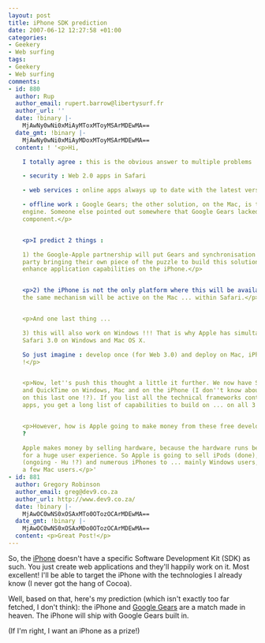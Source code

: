 ```yaml
---
layout: post
title: iPhone SDK prediction
date: 2007-06-12 12:27:58 +01:00
categories:
- Geekery
- Web surfing
tags:
- Geekery
- Web surfing
comments:
- id: 880
  author: Rup
  author_email: rupert.barrow@libertysurf.fr
  author_url: ''
  date: !binary |-
    MjAwNy0wNi0xMiAyMToxMToyMSArMDEwMA==
  date_gmt: !binary |-
    MjAwNy0wNi0xMiAyMDoxMToyMSArMDEwMA==
  content: ! '<p>Hi,

    I totally agree : this is the obvious answer to multiple problems :

    - security : Web 2.0 apps in Safari

    - web services : online apps always up to date with the latest version

    - offline work : Google Gears; the other solution, on the Mac, is the SyncServices
    engine. Someone else pointed out somewhere that Google Gears lacked this major
    component.</p>


    <p>I predict 2 things :

    1) the Google-Apple partnership will put Gears and synchronisation together, each
    party bringing their own piece of the puzzle to build this solution. This will
    enhance application capabilities on the iPhone.</p>


    <p>2) the iPhone is not the only platform where this will be available : of course,
    the same mechanism will be active on the Mac ... within Safari.</p>


    <p>And one last thing ...

    3) this will also work on Windows !!! That is why Apple has simultaneously released
    Safari 3.0 on Windows and Mac OS X.

    So just imagine : develop once (for Web 3.0) and deploy on Mac, iPhone and Windows
    !</p>


    <p>Now, let''s push this thought a little it further. We now have Safari, iTunes
    and QuickTime on Windows, Mac and on the iPhone (I don''t know about QuickTime
    on this last one !?). If you list all the technical frameworks contained in those
    apps, you get a long list of capabilities to build on ... on all 3 platforms.</p>


    <p>However, how is Apple going to make money from these free developments on Windows
    ?

    Apple makes money by selling hardware, because the hardware runs beautiful software
    for a huge user experience. So Apple is going to sell iPods (done), Apple TVs
    (ongoing - Hu !?) and numerous iPhones to ... mainly Windows users, as well as
    a few Mac users.</p>'
- id: 881
  author: Gregory Robinson
  author_email: greg@dev9.co.za
  author_url: http://www.dev9.co.za/
  date: !binary |-
    MjAwOC0wNS0xOSAxMTo0OTozOCArMDEwMA==
  date_gmt: !binary |-
    MjAwOC0wNS0xOSAxMDo0OTozOCArMDEwMA==
  content: <p>Great Post!</p>
---
```

So, the [iPhone](http://www.apple.com/iphone/) doesn't have a specific Software Development Kit (SDK) as such.  You just create web applications and they'll happily work on it.  Most excellent!  I'll be able to target the iPhone with the technologies I already know (I never got the hang of Cocoa).

Well, based on that, here's my prediction (which isn't exactly too far fetched, I don't think): the iPhone and [Google Gears](http://gears.google.com/) are a match made in heaven.  The iPhone will ship with Google Gears built in.

(If I'm right, I want an iPhone as a prize!)

